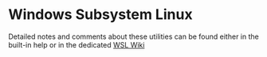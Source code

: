 # Windows Subsystem Linux

Detailed notes and comments about these utilities can be found either in the built-in help or in the dedicated [WSL Wiki ](https://github.com/opustecnica/public/wiki)
